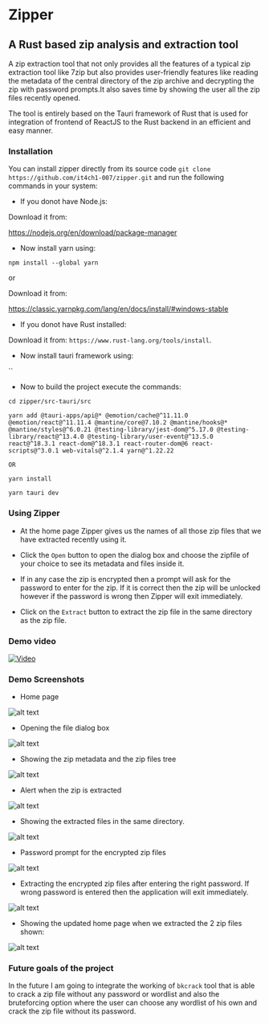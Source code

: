 # Zipper

## A Rust based zip analysis and extraction tool


A zip extraction tool that not only provides all the features of a typical zip extraction tool like 7zip but also provides user-friendly features like reading the metadata of the central directory of the zip archive and decrypting the zip with password prompts.It also saves time by showing the user all the zip files recently opened.

The tool is entirely based on the Tauri framework of Rust that is used for integration of frontend of ReactJS to the Rust backend in an efficient and easy manner. 

### Installation

You can install zipper directly from its source code `git clone https://github.com/it4ch1-007/zipper.git` and run the following commands in your system:


- If you donot have Node.js:

 Download it from: 
 
  https://nodejs.org/en/download/package-manager

- Now install yarn using: 

`npm install --global yarn`

or 

Download it from:

https://classic.yarnpkg.com/lang/en/docs/install/#windows-stable

- If you donot have Rust installed:

Download it from: `https://www.rust-lang.org/tools/install`.

- Now install tauri framework using:

``

- Now to build the project execute the commands:

```
cd zipper/src-tauri/src

yarn add @tauri-apps/api@* @emotion/cache@^11.11.0 @emotion/react@^11.11.4 @mantine/core@7.10.2 @mantine/hooks@* @mantine/styles@^6.0.21 @testing-library/jest-dom@^5.17.0 @testing-library/react@^13.4.0 @testing-library/user-event@^13.5.0 react@^18.3.1 react-dom@^18.3.1 react-router-dom@6 react-scripts@^3.0.1 web-vitals@^2.1.4 yarn@^1.22.22

OR 

yarn install

yarn tauri dev
```

### Using Zipper

- At the home page Zipper gives us the names of all those zip files that we have extracted recently using it. 

- Click the `Open` button to open the dialog box and choose the zipfile of your choice to see its metadata and files inside it.

- If in any case the zip is encrypted then a prompt will ask for the password to enter for the zip. If it is correct then the zip will be unlocked however if the password is wrong then Zipper will exit immediately.

- Click on the `Extract` button to extract the zip file in the same directory as the zip file.

### Demo video

[![Video](https://www.youtube.com/watch?v=1qEU_QrY6qs&ab_channel=AKSHITSINGH/0.jpg)](https://www.youtube.com/watch?v=1qEU_QrY6qs&ab_channel=AKSHITSINGH)


### Demo Screenshots


- Home page

![alt text](utils_images/image-1.png)

- Opening the file dialog box

![alt text](utils_images/image-2.png)

- Showing the zip metadata and the zip files tree

![alt text](utils_images/image-3.png)

- Alert when the zip is extracted 

![alt text](utils_images/image-4.png)

- Showing the extracted files in the same directory.

![alt text](utils_images/image-5.png)

- Password prompt for the encrypted zip files

![alt text](utils_images/image-6.png)

- Extracting the encrypted zip files after entering the right password. If wrong password is entered then the application will exit immediately.

![alt text](utils_images/image-7.png)

- Showing the updated home page when we extracted the 2 zip files shown:

![alt text](utils_images/image-8.png)


### Future goals of the project

In the future I am going to integrate the working of `bkcrack` tool that is able to crack a zip file without any password or wordlist and also the bruteforcing option where the user can choose any wordlist of his own and crack the zip file without its password. 
